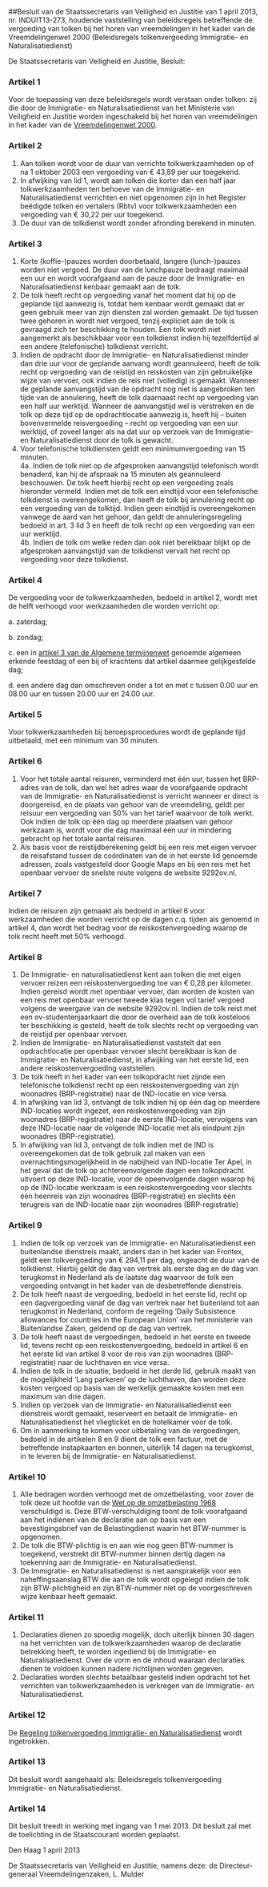 <meta http-equiv='Content-Type' content='text/html; charset=utf-8' />

##Besluit van de Staatssecretaris van Veiligheid en Justitie van 1 april 2013, nr. INDUIT13-273, houdende vaststelling van beleidsregels betreffende de vergoeding van tolken bij het horen van vreemdelingen in het kader van de Vreemdelingenwet 2000 (Beleidsregels tolkenvergoeding Immigratie- en Naturalisatiedienst)

De Staatssecretaris van Veiligheid en Justitie,  Besluit:    

### Artikel  1  

Voor de toepassing van deze beleidsregels wordt verstaan onder tolken: zij die door de Immigratie- en Naturalisatiedienst van het Ministerie van Veiligheid en Justitie worden ingeschakeld bij het horen van vreemdelingen in het kader van de [Vreemdelingenwet 2000](../../../../../../../wet/vreemdelingenwet/2000/BWBR0011823/README.md). 

### Artikel  2  

1.  Aan tolken wordt voor de duur van verrichte tolkwerkzaamheden op of na 1 oktober 2003 een vergoeding van € 43,89 per uur toegekend.   
2.  In afwijking van lid 1, wordt aan tolken die korter dan een half jaar tolkwerkzaamheden ten behoeve van de Immigratie- en Naturalisatiedienst verrichten en niet opgenomen zijn in het Register beëdigde tolken en vertalers (Rbtv) voor tolkwerkzaamheden een vergoeding van € 30,22 per uur toegekend.   
3.  De duur van de tolkdienst wordt zonder afronding berekend in minuten.  

### Artikel  3  

1.  Korte (koffie-)pauzes worden doorbetaald, langere (lunch-)pauzes worden niet vergoed. De duur van de lunchpauze bedraagt maximaal een uur en wordt voorafgaand aan de pauze door de Immigratie- en Naturalisatiedienst kenbaar gemaakt aan de tolk.   
2.  De tolk heeft recht op vergoeding vanaf het moment dat hij op de geplande tijd aanwezig is, totdat hem kenbaar wordt gemaakt dat er geen gebruik meer van zijn diensten zal worden gemaakt. De tijd tussen twee gehoren in wordt niet vergoed, tenzij expliciet aan de tolk is gevraagd zich ter beschikking te houden. Een tolk wordt niet aangemerkt als beschikbaar voor een tolkdienst indien hij tezelfdertijd al een andere (telefonische) tolkdienst verricht.   
3.  Indien de opdracht door de Immigratie- en Naturalisatiedienst minder dan drie uur voor de geplande aanvang wordt geannuleerd, heeft de tolk recht op vergoeding van de reistijd en reiskosten van zijn gebruikelijke wijze van vervoer, ook indien de reis niet (volledig) is gemaakt. Wanneer de geplande aanvangstijd van de opdracht nog niet is aangebroken ten tijde van de annulering, heeft de tolk daarnaast recht op vergoeding van een half uur werktijd. Wanneer de aanvangstijd wel is verstreken en de tolk op deze tijd op de opdrachtlocatie aanwezig is, heeft hij – buiten bovenvermelde reisvergoeding – recht op vergoeding van een uur werktijd, of zoveel langer als na dat uur op verzoek van de Immigratie- en Naturalisatiedienst door de tolk is gewacht.   
4.  Voor telefonische tolkdiensten geldt een minimumvergoeding van 15 minuten.   
4a.  Indien de tolk niet op de afgesproken aanvangstijd telefonisch wordt benaderd, kan hij de afspraak na 15 minuten als geannuleerd beschouwen. De tolk heeft hierbij recht op een vergoeding zoals hieronder vermeld. Indien met de tolk een eindtijd voor een telefonische tolkdienst is overeengekomen, dan heeft de tolk bij annulering recht op een vergoeding van de tolktijd. Indien geen eindtijd is overeengekomen vanwege de aard van het gehoor, dan geldt de annuleringsregeling bedoeld in art. 3 lid 3 en heeft de tolk recht op een vergoeding van een uur werktijd.   
4b.  Indien de tolk om welke reden dan ook niet bereikbaar blijkt op de afgesproken aanvangstijd van de tolkdienst vervalt het recht op vergoeding voor deze tolkdienst.  

### Artikel  4  

De vergoeding voor de tolkwerkzaamheden, bedoeld in artikel 2, wordt met de helft verhoogd voor werkzaamheden die worden verricht op: 

a. zaterdag;  

b. zondag;  

c. een in [artikel 3 van de Algemene termijnenwet](../../../../../../../wet/algemene/termijnenwet/BWBR0002448/README.md) genoemde algemeen erkende feestdag of een bij of krachtens dat artikel daarmee gelijkgestelde dag;  

d. een andere dag dan omschreven onder a tot en met c tussen 0.00 uur en 08.00 uur en tussen 20.00 uur en 24.00 uur.   

### Artikel  5  

Voor tolkwerkzaamheden bij beroepsprocedures wordt de geplande tijd uitbetaald, met een minimum van 30 minuten. 

### Artikel  6  

1.  Voor het totale aantal reisuren, verminderd met één uur, tussen het BRP-adres van de tolk, dan wel het adres waar de voorafgaande opdracht van de Immigratie- en Naturalisatiedienst is verricht wanneer er direct is doorgereisd, en de plaats van gehoor van de vreemdeling, geldt per reisuur een vergoeding van 50% van het tarief waarvoor de tolk werkt. Ook indien de tolk op één dag op meerdere plaatsen van gehoor werkzaam is, wordt voor die dag maximaal één uur in mindering gebracht op het totale aantal reisuren.   
2.  Als basis voor de reistijdberekening geldt bij een reis met eigen vervoer de reisafstand tussen de coördinaten van de in het eerste lid genoemde adressen, zoals vastgesteld door Google Maps en bij een reis met het openbaar vervoer de snelste route volgens de website 9292ov.nl.  

### Artikel  7  

Indien de reisuren zijn gemaakt als bedoeld in artikel 6 voor werkzaamheden die worden verricht op de dagen c.q. tijden als genoemd in artikel 4, dan wordt het bedrag voor de reiskostenvergoeding waarop de tolk recht heeft met 50% verhoogd. 

### Artikel  8  

1.  De Immigratie- en naturalisatiedienst kent aan tolken die met eigen vervoer reizen een reiskostenvergoeding toe van € 0,28 per kilometer. Indien gereisd wordt met openbaar vervoer, dan worden de kosten van een reis met openbaar vervoer tweede klas tegen vol tarief vergoed volgens de weergave van de website 9292ov.nl. Indien de tolk reist met een ov-studentenjaarkaart die door de overheid aan de tolk kosteloos ter beschikking is gesteld, heeft de tolk slechts recht op vergoeding van de reistijd per openbaar vervoer.   
2.  Indien de Immigratie- en Naturalisatiedienst vaststelt dat een opdrachtlocatie per openbaar vervoer slecht bereikbaar is kan de Immigratie- en Naturalisatiedienst, in afwijking van het eerste lid, een andere reiskostenvergoeding vaststellen.   
3.  De tolk heeft in het kader van een tolkopdracht niet zijnde een telefonische tolkdienst recht op een reiskostenvergoeding van zijn woonadres (BRP-registratie) naar de IND-locatie en vice versa.   
4.  In afwijking van lid 3, ontvangt de tolk indien hij op één dag op meerdere IND-locaties wordt ingezet, een reiskostenvergoeding van zijn woonadres (BRP-registratie) naar de eerste IND-locatie, vervolgens van deze IND-locatie naar de volgende IND-locatie met als eindpunt zijn woonadres (BRP-registratie).   
5.  In afwijking van lid 3, ontvangt de tolk indien met de IND is overeengekomen dat de tolk gebruik zal maken van een overnachtingsmogelijkheid in de nabijheid van IND-locatie Ter Apel, in het geval dat de tolk op achtereenvolgende dagen een tolkopdracht uitvoert op deze IND-locatie, voor de opeenvolgende dagen waarop hij op de IND-locatie werkzaam is een reiskostenvergoeding voor slechts één heenreis van zijn woonadres (BRP-registratie) en slechts één terugreis van de IND-locatie naar zijn woonadres (BRP-registratie)  

### Artikel  9  

1.  Indien de tolk op verzoek van de Immigratie- en Naturalisatiedienst een buitenlandse dienstreis maakt, anders dan in het kader van Frontex, geldt een tolkvergoeding van € 294,11 per dag, ongeacht de duur van de tolkdienst. Hierbij geldt de dag van vertrek als eerste dag en de dag van terugkomst in Nederland als de laatste dag waarvoor de tolk een vergoeding ontvangt in het kader van de desbetreffende dienstreis.   
2.  De tolk heeft naast de vergoeding, bedoeld in het eerste lid, recht op een dagvergoeding vanaf de dag van vertrek naar het buitenland tot aan terugkomst in Nederland, conform de regeling ‘Daily Subsistence allowances for countries in the European Union’ van het ministerie van Buitenlandse Zaken, geldend op de dag van vertrek.   
3.  De tolk heeft naast de vergoedingen, bedoeld in het eerste en tweede lid, tevens recht op een reiskostenvergoeding, bedoeld in artikel 6 en het eerste lid van artikel 8 voor de reis van zijn woonadres (BRP-registratie) naar de luchthaven en vice versa.   
4.  Indien de tolk in de situatie, bedoeld in het derde lid, gebruik maakt van de mogelijkheid ‘Lang parkeren’ op de luchthaven, dan worden deze kosten vergoed op basis van de werkelijk gemaakte kosten met een maximum van drie dagen.   
5.  Indien op verzoek van de Immigratie- en Naturalisatiedienst een dienstreis wordt gemaakt, reserveert en betaalt de Immigratie- en Naturalisatiedienst het vliegticket en de hotelkamer voor de tolk.   
6.  Om in aanmerking te komen voor uitbetaling van de vergoedingen, bedoeld in de artikelen 8 en 9 dient de tolk een factuur, met de betreffende instapkaarten en bonnen, uiterlijk 14 dagen na terugkomst, in te leveren bij de Immigratie- en Naturalisatiedienst.  

### Artikel  10  

1.  Alle bedragen worden verhoogd met de omzetbelasting, voor zover de tolk deze uit hoofde van de [Wet op de omzetbelasting 1968](../../../../../../../wet/wet/op/de/omzetbelasting/1968/BWBR0002629/README.md) verschuldigd is. Deze BTW-verschuldiging toont de tolk voorafgaand aan het indienen van de declaratie aan op basis van een bevestigingsbrief van de Belastingdienst waarin het BTW-nummer is opgenomen.   
2.  De tolk die BTW-plichtig is en aan wie nog geen BTW-nummer is toegekend, verstrekt dit BTW-nummer binnen dertig dagen na toekenning aan de Immigratie- en Naturalisatiedienst.   
3.  De Immigratie- en Naturalisatiedienst is niet aansprakelijk voor een naheffingsaanslag BTW die aan de tolk wordt opgelegd indien de tolk zijn BTW-plichtigheid en zijn BTW-nummer niet op de voorgeschreven wijze kenbaar heeft gemaakt.  

### Artikel  11  

1.  Declaraties dienen zo spoedig mogelijk, doch uiterlijk binnen 30 dagen na het verrichten van de tolkwerkzaamheden waarop de declaratie betrekking heeft, te worden ingediend bij de Immigratie- en Naturalisatiedienst. Over de vorm en de inhoud waaraan declaraties dienen te voldoen kunnen nadere richtlijnen worden gegeven.   
2.  Declaraties worden slechts betaalbaar gesteld indien opdracht tot het verrichten van tolkwerkzaamheden is verkregen van de Immigratie- en Naturalisatiedienst.  

### Artikel  12  

De [Regeling tolkenvergoeding Immigratie- en Naturalisatiedienst](../../../../../../../ministeriele-regeling/regeling/tolkenvergoeding/immigratie-/en/naturalisatiedienst/BWBR0007290/README.md) wordt ingetrokken. 

### Artikel  13  

Dit besluit wordt aangehaald als: Beleidsregels tolkenvergoeding Immigratie- en Naturalisatiedienst. 

### Artikel  14  

Dit besluit treedt in werking met ingang van 1 mei 2013. 
Dit besluit zal met de toelichting in de Staatscourant worden geplaatst.   

Den Haag 
1 april 2013   

De 
Staatssecretaris van Veiligheid en Justitie, namens deze: 
de Directeur-generaal Vreemdelingenzaken, 
L. Mulder     
